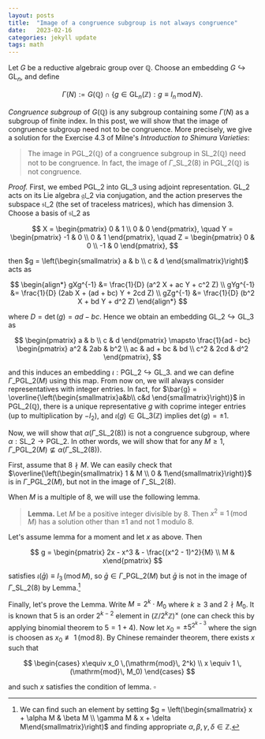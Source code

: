 ```yaml
---
layout: posts
title:  "Image of a congruence subgroup is not always congruence"
date:   2023-02-16
categories: jekyll update
tags: math
---
```


Let $G$ be a reductive algebraic group over $\mathbb{Q}$.
Choose an embedding $G \hookrightarrow \mathrm{GL}_n$, and define

$$
\Gamma(N) := G(\mathbb{Q}) \cap \{g \in \mathrm{GL}_n(\mathbb{Z}):g \equiv I_n \,\mathrm{mod}\,N\}.
$$

*Congruence subgroup* of $G(\mathbb{Q})$ is any subgroup containing some $\Gamma(N)$ as a subgroup of finite index.
In this post, we will show that the image of congruence subgroup need not to be congruence.
More precisely, we give a solution for the Exercise 4.3 of Milne's *Introduction to Shimura Varieties*:

> The image in $\mathrm{PGL}\_2(\mathbb{Q})$ of a congruence subgroup in $\mathrm{SL}\_2(\mathbb{Q})$ need not to be congruence.
In fact, the image of $\Gamma\_{\mathrm{SL}\_2}(8)$ in $\mathrm{PGL}\_2(\mathbb{Q})$ is not congruence.


*Proof.* First, we embed $\mathrm{PGL}\_2$ into $\mathrm{GL}\_3$ using adjoint representation.
$\mathrm{GL}\_2$ acts on its Lie algebra $\mathfrak{gl}\_2$ via conjugation, and the action preserves the subspace $\mathfrak{sl}\_2$ (the set of traceless matrices), which has dimension 3.
Choose a basis of $\mathfrak{sl}\_2$ as

$$
X = \begin{pmatrix} 0 & 1 \\ 0 & 0 \end{pmatrix}, \quad 
Y = \begin{pmatrix} -1 & 0 \\ 0 & 1 \end{pmatrix}, \quad
Z = \begin{pmatrix} 0 & 0 \\ -1 & 0 \end{pmatrix},
$$

then $g = \left(\begin{smallmatrix} a & b \\ c & d \end{smallmatrix}\right)$ acts as

$$
\begin{align*}
gXg^{-1} &= \frac{1}{D} (a^2 X + ac Y + c^2 Z) \\
gYg^{-1} &= \frac{1}{D} (2ab X + (ad + bc) Y + 2cd Z) \\
gZg^{-1} &= \frac{1}{D} (b^2 X + bd Y + d^2 Z)
\end{align*}
$$

where $D = \det(g) = ad - bc$. Hence we obtain an embedding $\mathrm{GL}\_2 \hookrightarrow \mathrm{GL}\_3$ as

$$
\begin{pmatrix} a & b \\ c & d \end{pmatrix} \mapsto \frac{1}{ad - bc} \begin{pmatrix} a^2 & 2ab & b^2 \\ ac & ad + bc & bd \\ c^2 & 2cd & d^2 \end{pmatrix},
$$

and this induces an embedding $\iota: \mathrm{PGL}\_2 \hookrightarrow \mathrm{GL}\_3$. 
and we can define $\Gamma\_{\mathrm{PGL}\_2}(M)$ using this map.
From now on, we will always consider representatives with integer entries.
In fact, for $\bar{g} = \overline{\left(\begin{smallmatrix}a&b\\ c&d \end{smallmatrix}\right)}$ in $\mathrm{PGL}\_2(\mathbb{Q})$, there is a unique representative $g$ with coprime integer entries (up to multiplication by $-I_2$), and $\iota(g) \in \mathrm{GL}\_3(\mathbb{Z})$ implies $\det(g) = \pm 1$.

Now, we will show that $\alpha(\Gamma\_{\mathrm{SL}\_2}(8))$ is not a congruence subgroup, where $\alpha: \mathrm{SL}\_2 \to \mathrm{PGL}\_2$.
In other words, we will show that for any $M \geq 1$, $\Gamma\_{\mathrm{PGL}\_2}(M) \not\subseteq \alpha(\Gamma\_{\mathrm{SL}\_2}(8))$.

First, assume that $8\nmid M$.
We can easily check that $\overline{\left(\begin{smallmatrix} 1 & M \\ 0 & 1\end{smallmatrix}\right)}$ is in $\Gamma\_{\mathrm{PGL}\_2}(M)$, but not in the image of $\Gamma\_{\mathrm{SL}\_2}(8)$.

When $M$ is a multiple of 8, we will use the following lemma.

> **Lemma.** Let $M$ be a positive integer divisible by $8$. Then $x^2 \equiv 1\,(\mathrm{mod}\,M)$ has a solution other than $\pm 1$ and not $1$ modulo $8$.

Let's assume lemma for a moment and let $x$ as above.
Then

$$
g = \begin{pmatrix} 2x - x^3 & - \frac{(x^2 - 1)^2}{M} \\ M & x\end{pmatrix}
$$

satisfies $\iota(\bar{g}) \equiv I_3 \,(\mathrm{mod}\,M)$, so $\bar{g} \in \Gamma\_{\mathrm{PGL}\_2}(M)$ but $\bar{g}$ is not in the image of $\Gamma\_{\mathrm{SL}\_2}(8)$ by Lemma.[^1]

Finally, let's prove the Lemma.
Write $M = 2^k \cdot M_0$ where $k \geq 3$ and $2 \nmid M_0$.
It is known that $5$ is an order $2^{k-2}$ element in $(\mathbb{Z}/2^k \mathbb{Z})^\times$ (one can check this by applying binomial theorem to $5 = 1 + 4$).
Now let $x_0 = \pm 5^{2^{k-3}}$ where the sign is choosen as $x_0 \not \equiv 1 \,(\mathrm{mod}\,8)$.
By Chinese remainder theorem, there exists $x$ such that

$$
\begin{cases} x\equiv x_0 \,(\mathrm{mod}\, 2^k) \\ 
x \equiv 1 \, (\mathrm{mod}\, M_0)
\end{cases}
$$

and such $x$ satisfies the condition of lemma. $\square$


[^1]: We can find such an element by setting $g = \left(\begin{smallmatrix} x + \alpha M & \beta M \\ \gamma M & x + \delta M\end{smallmatrix}\right)$ and finding appropriate $\alpha, \beta, \gamma, \delta \in \mathbb{Z}$.